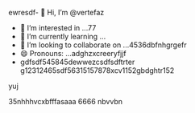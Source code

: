 ewresdf- 👋 Hi, I’m @vertefaz
- 👀 I’m interested in ...77
- 🌱 I’m currently learning ...
- 💞️ I’m looking to collaborate on ...4536dbfnhgrgefr
- 😄 Pronouns: ...adghzxcreeryfjjf
- gdfsdf545845dewwezcsdfsdftrter
g12312465sdf56315157878xcv1152gbdghtr152
<!---fgjsf544545688521file) appears on your GitHub profile.dfa3vcb99+9dssdd
You can click the Preview link to take a look at your45 changes.gf23jhmhjjuyh05
--->yuj
35nhhhvcxbfffasaaa
6666
nbvvbn
